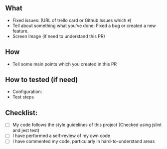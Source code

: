 ## What

- Fixed issues: (URL of trello card or Github Issues which `#`)
- Tell about something what you've done: Fixed a bug or created a new feature.
- Screen Image (if need to understand this PR)

## How

- Tell some main points which you created in this PR

## How to tested (if need)

- Configuration:
- Test steps

## Checklist:

- [ ] My code follows the style guidelines of this project (Checked using jslint and jest test)
- [ ] I have performed a self-review of my own code
- [ ] I have commented my code, particularly in hard-to-understand areas

